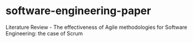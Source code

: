 # software-engineering-paper
Literature Review - The effectiveness of Agile methodologies for Software Engineering: the case of Scrum 

